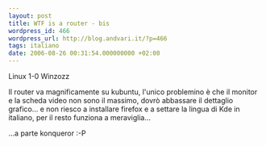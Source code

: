 ```yaml
---
layout: post
title: WTF is a router - bis
wordpress_id: 466
wordpress_url: http://blog.andvari.it/?p=466
tags: italiano
date: 2006-08-26 00:31:54.000000000 +02:00
---
```

Linux 1-0 Winzozz

Il router va magnificamente su kubuntu, l'unico problemino è che il monitor e la scheda video non sono il massimo, dovrò abbassare il dettaglio grafico... e non riesco a installare firefox e a settare la lingua di Kde in italiano, per il resto funziona a meraviglia...

...a parte konqueror :-P
